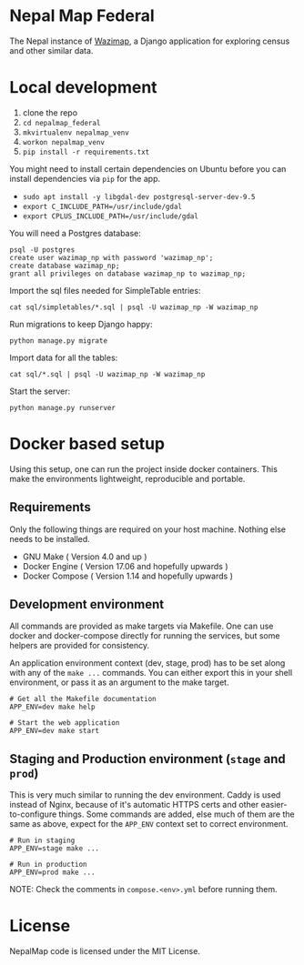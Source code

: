 # Nepal Map Federal

The Nepal instance of [Wazimap](https://github.com/Code4SA/wazimap), a Django application for exploring census and other similar data.

# Local development

1. clone the repo
2. ``cd nepalmap_federal``
2. ``mkvirtualenv nepalmap_venv``
3. ``workon nepalmap_venv``
4. ``pip install -r requirements.txt``

You might need to install certain dependencies on Ubuntu before you can install dependencies via `pip` for the app.

- `sudo apt install -y libgdal-dev postgresql-server-dev-9.5`
- `export C_INCLUDE_PATH=/usr/include/gdal`
- `export CPLUS_INCLUDE_PATH=/usr/include/gdal`

You will need a Postgres database:

```
psql -U postgres
create user wazimap_np with password 'wazimap_np';
create database wazimap_np;
grant all privileges on database wazimap_np to wazimap_np;
```

Import the sql files needed for SimpleTable entries:
```
cat sql/simpletables/*.sql | psql -U wazimap_np -W wazimap_np
```

Run migrations to keep Django happy:
```
python manage.py migrate
```

Import data for all the tables:

```
cat sql/*.sql | psql -U wazimap_np -W wazimap_np
```

Start the server:
```
python manage.py runserver
```

# Docker based setup

Using this setup, one can run the project inside docker containers. This make the environments lightweight, reproducible and portable.

## Requirements

Only the following things are required on your host machine. Nothing else needs to be installed.

- GNU Make ( Version 4.0 and up )
- Docker Engine ( Version 17.06 and hopefully upwards )
- Docker Compose ( Version 1.14 and hopefully upwards )


## Development environment

All commands are provided as make targets via Makefile. One can use docker and docker-compose directly for running the services, but some helpers are provided for consistency.

An application environment context (dev, stage, prod) has to be set along with any of the `make ...` commands. You can either export this in your shell environment, or pass it as an argument to the make target.

```
# Get all the Makefile documentation
APP_ENV=dev make help

# Start the web application
APP_ENV=dev make start
```

## Staging and Production environment (`stage` and `prod`)

This is very much similar to running the dev environment. Caddy is used instead of Nginx, because of it's automatic HTTPS certs and other easier-to-configure things. Some commands are added, else much of them are the same as above, expect for the `APP_ENV` context set to correct environment.

```
# Run in staging
APP_ENV=stage make ...

# Run in production
APP_ENV=prod make ...
```


NOTE: Check the comments in `compose.<env>.yml` before running them.

# License

NepalMap code is licensed under the MIT License.
